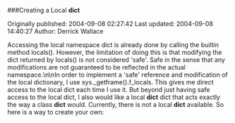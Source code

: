 ###Creating a Local __dict__

Originally published: 2004-09-08 02:27:42
Last updated: 2004-09-08 14:40:27
Author: Derrick Wallace

Accessing the local namespace dict is already done by calling the builtin method locals(). However, the limitation of doing this is that modifying the dict returned by locals() is not considered 'safe'. Safe in the sense that any modifications are not guaranteed to be reflected in the actual namespace.\n\nIn order to implement a 'safe' reference and modification of the local dictionary, I use sys._getframe().f_locals.  This gives me direct access to the local dict each time I use it.  But beyond just having safe access to the local dict, I also would like a local __dict__ dict that acts exactly the way a class __dict__ would.  Currently, there is not a local __dict__ available.  So here is a way to create your own: